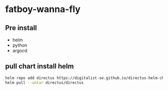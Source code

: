 # fatboy-wanna-fly

## Pre install

- helm
- python
- argocd


## pull chart install helm
```sh
helm repo add directus https://digitalist-se.github.io/directus-helm-chart/
helm pull --untar directus/directus 
```
